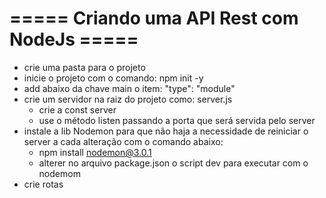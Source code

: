 # ===== Criando uma API Rest com NodeJs =====

- crie uma pasta para o projeto
- inicie o projeto com o comando: npm init -y
- add abaixo da chave main o item: "type": "module"
- crie um servidor na raiz do projeto como: server.js
    - crie a const server
    - use o método listen passando a porta que será servida pelo server
- instale a lib Nodemon para que não haja a necessidade de reiniciar o server a cada alteração com o comando abaixo:
    - npm install nodemon@3.0.1
    - alterer no arquivo package.json o script dev para executar com o nodemom
- crie rotas 